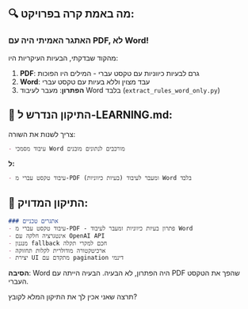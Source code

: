 ## 🔍 **מה באמת קרה בפרויקט:**

### **האתגר האמיתי היה עם PDF, לא Word!**

מהקוד שבדקתי, הבעיות העיקריות היו:

1. **PDF**: גרם לבעיות כיווניות עם טקסט עברי - המילים היו הפוכות
2. **Word**: עבד מצוין וללא בעיות עם טקסט עברי
3. **הפתרון**: מעבר לעיבוד Word בלבד (`extract_rules_word_only.py`)

## 📝 **התיקון הנדרש ל-LEARNING.md:**

צריך לשנות את השורה:
```markdown
- עיבוד מסמכי Word מורכבים לנתונים מובנים
```

**ל:**
```markdown
- עיבוד טקסט עברי מ-PDF (בעיות כיווניות) ומעבר לעיבוד Word בלבד
```

## 🎯 **התיקון המדויק:**

```markdown
### אתגרים טכניים
- עיבוד טקסט עברי מ-PDF - פתרון בעיות כיווניות ומעבר לעיבוד Word
- אינטגרציה חלקה עם OpenAI API
- מנגנון fallback חכם למקרי תקלה
- ארכיטקטורה מודולרית לקלות תחזוקה
- יצירת UI מתקדם עם pagination דינמי
```

**הסיבה**: Word היה הפתרון, לא הבעיה. הבעיה הייתה עם PDF שהפך את הטקסט העברי.

תרצה שאני אכין לך את התיקון המלא לקובץ?